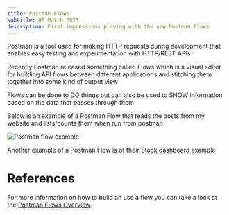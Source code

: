 ```yaml
---
title: Postman Flows
subtitle: 03 Match 2023
description: First impressions playing with the new Postman Flows
---
```


Postman is a tool used for making HTTP requests during development that enables easy testing and experimentation with HTTP/REST APIs

Recently Postman released something called Flows which is a visual editor for building API flows between different applications and stitching them together into some kind of output view

Flows can be done to DO things but can also be used to SHOW information based on the data that passes through them

Below is an example of a Postman Flow that reads the posts from my website and lists/counts them when run from postman

![Postman flow example](/content/blog/2023/31-01/postman-flow-example.png)

Another example of a Postman Flow is of their [Stock dashboard  example](https://www.postman.com/postman/workspace/utility-flows/flow/64123b57c224290033fcb089)

# References

For more information on how to build an use a flow you can take a look at the [Postman Flows Overview](https://learning.postman.com/docs/postman-flows/gs/flows-overview/)